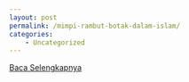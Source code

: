 ```yaml
---
layout: post
permalink: /mimpi-rambut-botak-dalam-islam/
categories:
    - Uncategorized
---
```


[Baca Selengkapnya](/10)
